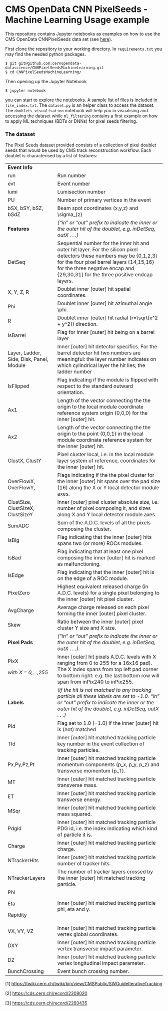 # CMS OpenData CNN PixelSeeds - Machine Learning Usage example

This repository contains Jupyter notebooks as examples on how to use the CMS OpenData CNNPixelSeeds data set
(see [here](http://opendata-dev.web.cern.ch/record/12320)).

First clone the repository to your working directory. In `requirements.txt` you may find the needed python packages.
```
$ git git@github.com:cernopendata-datascience/CNNPixelSeedsMachineLearning.git
$ cd CNNPixelSeedsMachineLearning/
```
Then opening up the Jupyter Notebook
```
$ jupyter notebook
```
you can start to explore the notebooks. A sample list of files is included in `file_index.txt`. The `dataset.py` is an helper class to access the dataset. The `doublets_visualisation` notebook will help you in visualising and accessing the dataset while `ml_filtering` contains a first example on how to apply ML techniques (BDTs or DNNs) for pixel seeds filtering. 

### The dataset

The Pixel Seeds dataset provided consists of a collection of pixel doublet seeds that would be used by CMS track reconstruction workflow. Each doublet is characterised by a list of features:

<table>
  <tr>
   <td><strong>Event Info</strong>
   </td>
   <td>
   </td>
  </tr>
  <tr>
   <td>run
   </td>
   <td>Run number
   </td>
  </tr>
  <tr>
   <td>evt
   </td>
   <td>Event number
   </td>
  </tr>
  <tr>
   <td>lumi
   </td>
   <td>Lumisection number
   </td>
  </tr>
  <tr>
   <td>PU
   </td>
   <td>Number of primary vertices in the event
   </td>
  </tr>
  <tr>
   <td>bSX, bSY, bSZ, bSdZ
   </td>
   <td>Beam spot coordinates (x,y,z) and \sigma_{z}
   </td>
  </tr>
  <tr>
   <td><strong>Features</strong>
   </td>
   <td><em>(“in” or “out” prefix to indicate the inner or the outer hit of the doublet, e.g. inDetSeq, outX . . .)</em>
   </td>
  </tr>
  <tr>
   <td>DetSeq
   </td>
   <td>Sequential number for the inner hit and outer hit layer. For the silicon pixel detectors these numbers may be {0,1,2,3} for the four pixel barrel layers {14,15,16} for the three negative encap and {29,30,31} for the three positive endcap layers. 
   </td>
  </tr>
  <tr>
   <td>X, Y, Z, R 
   </td>
   <td>Doublet inner [outer] hit spatial coordinates. 
   </td>
  </tr>
  <tr>
   <td>Phi 
   </td>
   <td>Doublet inner [outer] hit azimuthal angle \phi.
   </td>
  </tr>
  <tr>
   <td>R 
   </td>
   <td>Doublet inner [outer] hit radial (r=\sqrt{x^2 + y^2}) direction.
   </td>
  </tr>
  <tr>
   <td>IsBarrel
   </td>
   <td>Flag for inner [outer] hit being on a barrel layer
   </td>
  </tr>
  <tr>
   <td>Layer, Ladder, Side, Disk, Panel, Module
   </td>
   <td>Inner [outer] hit detector specifics. For the barrel detector hit two numbers are meaningful: the layer number indicates on which cylindrical layer the hit lies; the ladder number  
   </td>
  </tr>
  <tr>
   <td>IsFlipped 
   </td>
   <td>Flag indicating if the module is flipped with respect to the standard outward orientation.
   </td>
  </tr>
  <tr>
   <td>Ax1
   </td>
   <td>Length of the vector connecting the the origin to the local module coordinate reference system origin (0,0,0) for the inner [outer] hit.
   </td>
  </tr>
  <tr>
   <td>Ax2
   </td>
   <td>Length of the vector connecting the the origin to the point (0,0,1) in the local module coordinate reference  system for the inner [outer] hit.
   </td>
  </tr>
  <tr>
   <td>ClustX, ClustY
   </td>
   <td>Pixel cluster local, i.e. in the local module layer system of reference, coordinates for the inner [outer] hit. 
   </td>
  </tr>
  <tr>
   <td>OverFlowX, OverFlowY, 
   </td>
   <td>Flags indicating if the the pixel cluster for the inner [outer] hit spans over the pad size (16) along the X or Y local detector module axes.
   </td>
  </tr>
  <tr>
   <td> ClustSize, ClustSizeX, ClustSizeY
   </td>
   <td>Inner [outer] pixel cluster absolute size, i.e. number of pixel composing it, and sizes along X and Y local detector module axes.
   </td>
  </tr>
  <tr>
   <td>SumADC
   </td>
   <td>Sum of the A.D.C. levels of all the pixels composing the cluster.
   </td>
  </tr>
  <tr>
   <td>IsBig 
   </td>
   <td>Flag indicating that the inner [outer] hits spans two (or more) ROCs modules.
   </td>
  </tr>
  <tr>
   <td>IsBad 
   </td>
   <td>Flag indicating that at least one pixel composing the inner [outer] hit is marked as malfunctioning.
   </td>
  </tr>
  <tr>
   <td>IsEdge 
   </td>
   <td>Flag indicating that the inner [outer] hit is on the edge of a ROC module.
   </td>
  </tr>
  <tr>
   <td>PixelZero
   </td>
   <td>Highest equivalent released charge (in A.D.C. levels) for a single pixel belonging to the inner [outer] hit pixel cluster.
   </td>
  </tr>
  <tr>
   <td>AvgCharge 
   </td>
   <td>Average charge released on each pixel forming the inner [outer] pixel cluster.
   </td>
  </tr>
  <tr>
   <td>Skew 
   </td>
   <td>Ratio between the inner [outer] pixel cluster Y size and X size.
   </td>
  </tr>
  <tr>
   <td><strong>Pixel Pads</strong>
   </td>
   <td><em>(“in” or “out” prefix to indicate the inner or the outer hit of the doublet, e.g. inDetSeq, outX . . .)</em>
   </td>
  </tr>
  <tr>
   <td>PixX
<p>
<em>with X = 0,...,255</em>
   </td>
   <td>Inner [outer] hit pixels A.D.C. levels with X ranging from 0 to 255 for a 16x16 pad). The X index spans from top left pad corner to bottom right: e.g. the last bottom row will span from inPix240 to inPix255.
   </td>
  </tr>
  <tr>
   <td><strong>Labels</strong>
   </td>
   <td><em>(if the hit is not matched to any tracking particle all these labels are set to -1.0. “in” or “out” prefix to indicate the inner or the outer hit of the doublet, e.g. inDetSeq, outX . . .)</em>
   </td>
  </tr>
  <tr>
   <td>PId 
   </td>
   <td>Flag set to 1.0 (-1.0) if the inner [outer] hit is (not) matched 
   </td>
  </tr>
  <tr>
   <td>TId 
   </td>
   <td>Inner [outer] hit matched tracking particle key number in the event collection of tracking particles.
   </td>
  </tr>
  <tr>
   <td>Px,Py,Pz,Pt
   </td>
   <td>Inner [outer] hit matched tracking particle momentum components (p_x, p_y, p_z) and transverse momentum (p_T).
   </td>
  </tr>
  <tr>
   <td>MT
   </td>
   <td>Inner [outer] hit matched tracking particle transverse mass.
   </td>
  </tr>
  <tr>
   <td>ET
   </td>
   <td>Inner [outer] hit matched tracking particle transverse energy.
   </td>
  </tr>
  <tr>
   <td>MSqr
   </td>
   <td>Inner [outer] hit matched tracking particle mass squared.
   </td>
  </tr>
  <tr>
   <td>PdgId
   </td>
   <td>Inner [outer] hit matched tracking particle PDG id, i.e. the index indicating which kind of particle it is. 
   </td>
  </tr>
  <tr>
   <td>Charge
   </td>
   <td>Inner [outer] hit matched tracking particle charge.
   </td>
  </tr>
  <tr>
   <td>NTrackerHits
   </td>
   <td>Inner [outer] hit matched tracking particle number of tracker hits.
   </td>
  </tr>
  <tr>
   <td>NTrackerLayers
   </td>
   <td>The number of tracker layers crossed by the inner [outer] hit matched tracking particle. 
   </td>
  </tr>
  <tr>
   <td>Phi
<p>
Eta
<p>
Rapidity
   </td>
   <td>Inner [outer] hit matched tracking particle phi, eta and y.
   </td>
  </tr>
  <tr>
   <td>VX, VY, VZ
   </td>
   <td>Inner [outer] hit matched tracking particle vertex global coordinates.
   </td>
  </tr>
  <tr>
   <td>DXY
   </td>
   <td>Inner [outer] hit matched tracking particle vertex transverse impact parameter.
   </td>
  </tr>
  <tr>
   <td>DZ
   </td>
   <td>Inner [outer] hit matched tracking particle vertex longitudinal impact parameter.
   </td>
  </tr>
  <tr>
   <td>BunchCrossing
   </td>
   <td>Event bunch crossing number.
   </td>
  </tr>
</table>



[1] https://twiki.cern.ch/twiki/bin/view/CMSPublic/SWGuideIterativeTracking

[2] https://cds.cern.ch/record/2308020

[3] https://cds.cern.ch/record/2293435

